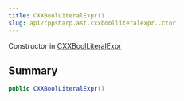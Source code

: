 ```yaml
---
title: CXXBoolLiteralExpr()
slug: api/cppsharp.ast.cxxboolliteralexpr..ctor
---
```

Constructor in [CXXBoolLiteralExpr](/api/cppsharp/ast/cxxboolliteralexpr)

## Summary



```csharp
public CXXBoolLiteralExpr()
```

